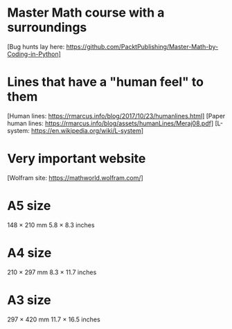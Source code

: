 
# Master Math course with a surroundings

[Bug hunts lay here: https://github.com/PacktPublishing/Master-Math-by-Coding-in-Python]

# Lines that have a "human feel" to them

[Human lines: https://rmarcus.info/blog/2017/10/23/humanlines.html]
[Paper human lines: https://rmarcus.info/blog/assets/humanLines/Meraj08.pdf]
[L-system: https://en.wikipedia.org/wiki/L-system]

# Very important website

[Wolfram site: https://mathworld.wolfram.com/]

# A5 size

148 × 210 mm
5.8 × 8.3 inches

# A4 size

210 × 297 mm
8.3 × 11.7 inches

# A3 size

297 × 420 mm
11.7 × 16.5 inches
